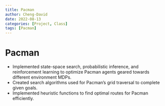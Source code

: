 ```yaml
---
title: Pacman
author: Cheng-David
date: 2022-08-13
categories: [Project, Class]
tags: [Pacman]
---
```


# Pacman

* Implemented state-space search, probabilistic inference, and reinforcement learning to
optimize Pacman agents geared towards different environment MDPs.
* Created search algorithms used for Pacman’s grid traversal to complete given goals.
* Implemented heuristic functions to find optimal routes for Pacman efficiently.